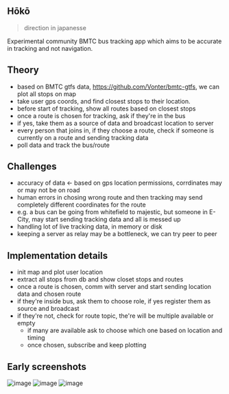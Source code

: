 ## Hōkō
> direction in japanesse

Experimental community BMTC bus tracking app which aims to be accurate in tracking and not navigation.

## Theory
- based on BMTC gtfs data, https://github.com/Vonter/bmtc-gtfs, we can plot all stops on map
- take user gps coords, and find closest stops to their location.
- before start of tracking, show all routes based on closest stops
- once a route is chosen for tracking, ask if they're in the bus
- if yes, take them as a source of data and broadcast location to server
- every person that joins in, if they choose a route, check if someone is currently on a route and sending tracking data
- poll data and track the bus/route


## Challenges
- accuracy of data <- based on gps location permissions, corrdinates may or may not be on road
- human errors in chosing wrong route and then tracking may send completely different coordinates for the route
- e.g. a bus can be going from whitefield to majestic, but someone in E-City, may start sending tracking data and all is messed up
- handling lot of live tracking data, in memory or disk
- keeping a server as relay may be a bottleneck, we can try peer to peer

## Implementation details
- init map and plot user location
- extract all stops from db and show closet stops and routes
- once a route is chosen, comm with server and start sending location data and chosen route
- if they're inside bus, ask them to choose role, if yes register them as source and broadcast
- if they're not, check for route topic, the're will be multiple available or empty
  - if many are available ask to choose which one based on location and timing
  - once chosen, subscribe and keep plotting

## Early screenshots
![image](https://github.com/user-attachments/assets/a2565e68-fc7a-4bb1-9437-7f9898bb8a9b)
![image](https://github.com/user-attachments/assets/47239010-ead2-472f-9a91-53830934a88a)
![image](https://github.com/user-attachments/assets/c04827e8-fc56-4d64-a8e5-7b0aa15157ae)

